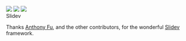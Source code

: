 
<div flex="~" justify="center" items="center" h="3/4" w="7/8">
  <div class="w-60 relative mt-6">
    <div class="relative w-40 h-40">
      <img
        v-motion
        :initial="{ x: 800, y: -100, scale: 1.5, rotate: -50 }"
        :enter="final"
        class="absolute top-0 left-0 right-0 bottom-0"
        src="https://sli.dev/logo-square.png"
      />
      <img
        v-motion
        :initial="{ y: 500, x: -100, scale: 2 }"
        :enter="final"
        class="absolute top-0 left-0 right-0 bottom-0"
        src="https://sli.dev/logo-circle.png"
      />
      <img
        v-motion
        :initial="{ x: 600, y: 400, scale: 2, rotate: 100 }"
        :enter="final"
        class="absolute top-0 left-0 right-0 bottom-0"
        src="https://sli.dev/logo-triangle.png"
      />
    </div>
    <div
      class="text-5xl absolute top-14 left-40 text-[#2B90B6] -z-1"
      v-motion
      :initial="{ x: -80, opacity: 0}"
      :enter="{ x: 0, opacity: 1, transition: { delay: 2000, duration: 1000 } }">
      Sli<span font="light">dev</span>
    </div>
  </div>
</div>

<!-- vue script setup scripts can be directly used in markdown, and will only affects current page -->
<script setup lang="ts">
const final = {
  x: 0,
  y: 0,
  rotate: 0,
  scale: 1,
  transition: {
    type: 'spring',
    damping: 10,
    stiffness: 20,
    mass: 2
  }
}
</script>

<div
  v-motion
  :initial="{ x:35, y: 40, opacity: 0}"
  :enter="{ y: 0, opacity: 1, transition: { delay: 3500 } }">
</div>

<div flex="~" justify="center">

Thanks [Anthony Fu](https://github.com/antfu), and the other contributors, for the
wonderful [Slidev](https://sli.dev) framework.

</div>
